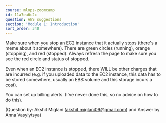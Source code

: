 ```yaml
---
course: mlops-zoomcamp
id: 11a7ea6c2c
question: AWS suggestions
section: 'Module 1: Introduction'
sort_order: 340
---
```


Make sure when you stop an EC2 instance that it actually stops (there's a meme about it somewhere). There are green circles (running), orange (stopping), and red (stopped). Always refresh the page to make sure you see the red circle and status of stopped.

Even when an EC2 instance is stopped, there WILL be other charges that are incurred (e.g. if you uploaded data to the EC2 instance, this data has to be stored somewhere, usually an EBS volume and this storage incurs a cost).

You can set up billing alerts. (I've never done this, so no advice on how to do this).

(Question by: Akshit Miglani ([akshit.miglani09@gmail.com](mailto:akshit.miglani09@gmail.com)) and Answer by Anna Vasylytsya)

